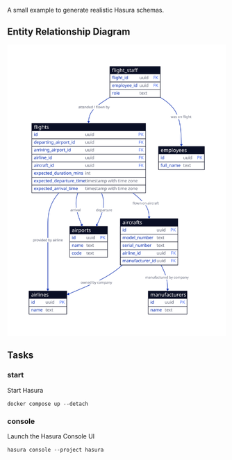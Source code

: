 A small example to generate realistic Hasura schemas.

## Entity Relationship Diagram

![](./diagrams/erd.svg)

## Tasks

### start

Start Hasura

```shell
docker compose up --detach
```

### console

Launch the Hasura Console UI

```shell
hasura console --project hasura
```
